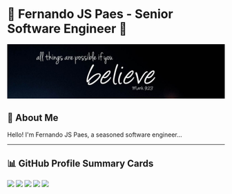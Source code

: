 # 🌟 Fernando JS Paes - Senior Software Engineer 🌟

![Profile Banner](./images/profile-banner.jpeg)

## 👋 About Me
Hello! I'm Fernando JS Paes, a seasoned software engineer...

---

## 📊 GitHub Profile Summary Cards

![](http://github-profile-summary-cards.vercel.app/api/cards/profile-details?username=ferspaes&theme=2077)
[![](https://raw.githubusercontent.com/ferspaes/github-profile-summary-cards/master/profile-summary-card-output/2077/1-repos-per-language.svg)](https://github.com/vn7n24fzkq/github-profile-summary-cards)
[![](https://raw.githubusercontent.com/ferspaes/github-profile-summary-cards/master/profile-summary-card-output/2077/2-most-commit-language.svg)](https://github.com/vn7n24fzkq/github-profile-summary-cards)
[![](https://raw.githubusercontent.com/ferspaes/github-profile-summary-cards/master/profile-summary-card-output/2077/3-stats.svg)](https://github.com/vn7n24fzkq/github-profile-summary-cards)
[![](https://raw.githubusercontent.com/ferspaes/github-profile-summary-cards/master/profile-summary-card-output/2077/4-productive-time.svg)](https://github.com/vn7n24fzkq/github-profile-summary-cards)

